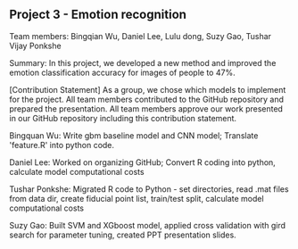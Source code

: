 ## Project 3 - Emotion recognition

Team members: Bingqian Wu, Daniel Lee, Lulu dong, Suzy Gao, Tushar Vijay Ponkshe

Summary: In this project, we developed a new method and improved the emotion classification accuracy for images of people to 47%.

[Contribution Statement] As a group, we chose which models to implement for the project. All team members contributed to the GitHub repository and prepared the presentation. All team members approve our work presented in our GitHub repository including this contribution statement.


Bingquan Wu: Write gbm baseline model and CNN model; Translate 'feature.R' into python code.

Daniel Lee: Worked on organizing GitHub; Convert R coding into python, calculate model computational costs

Tushar Ponkshe: Migrated R code to Python - set directories, read .mat files from data dir, create fiducial point list, train/test split, calculate model computational costs

Suzy Gao: Built SVM and XGboost model, applied cross validation with gird search for parameter tuning, created PPT presentation slides.

